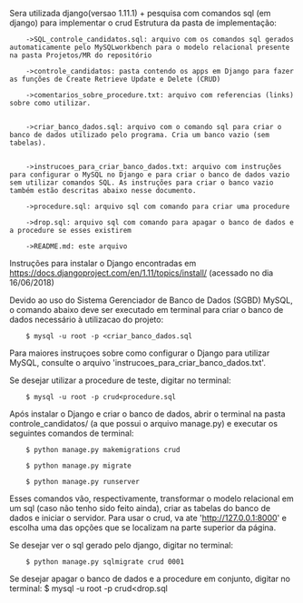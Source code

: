 Sera utilizada django(versao 1.11.1) + pesquisa com comandos sql (em django) para implementar o crud
Estrutura da pasta de implementação:

		->SQL_controle_candidatos.sql: arquivo com os comandos sql gerados automaticamente pelo MySQLworkbench para o modelo relacional presente na pasta Projetos/MR do repositório

		->controle_candidatos: pasta contendo os apps em Django para fazer as funções de Create Retrieve Update e Delete (CRUD)

		->comentarios_sobre_procedure.txt: arquivo com referencias (links) sobre como utilizar.


		->criar_banco_dados.sql: arquivo com o comando sql para criar o banco de dados utilizado pelo programa. Cria um banco vazio (sem tabelas).


		->instrucoes_para_criar_banco_dados.txt: arquivo com instruções para configurar o MySQL no Django e para criar o banco de dados vazio sem utilizar comandos SQL. As instruções para criar o banco vazio também estão descritas abaixo nesse documento.  

		->procedure.sql: arquivo sql com comando para criar uma procedure

		->drop.sql: arquivo sql com comando para apagar o banco de dados e a procedure se esses existirem

		->README.md: este arquivo

Instruções para instalar o Django encontradas em https://docs.djangoproject.com/en/1.11/topics/install/ (acessado no dia 16/06/2018)

Devido ao uso do Sistema Gerenciador de Banco de Dados (SGBD) MySQL, o comando abaixo deve ser executado em terminal para criar o banco de dados necessário à utilizacao do projeto:
		
		$ mysql -u root -p <criar_banco_dados.sql

Para maiores instruçoes sobre como configurar o Django para utilizar MySQL, consulte o arquivo 'instrucoes_para_criar_banco_dados.txt'.

Se desejar utilizar a procedure de teste, digitar no terminal:

		$ mysql -u root -p crud<procedure.sql

Após instalar o Django e criar o banco de dados, abrir o terminal na pasta controle_candidatos/ (a que possui o arquivo manage.py) e executar os seguintes comandos de terminal:
		
		$ python manage.py makemigrations crud

		$ python manage.py migrate 

		$ python manage.py runserver

Esses comandos vão, respectivamente, transformar o modelo relacional em um sql (caso não tenho sido feito ainda), criar as tabelas do banco de dados e iniciar o servidor. Para usar o crud, va ate 'http://127.0.0.1:8000' e escolha uma das opções que se localizam na parte superior da página. 
		
Se desejar ver o sql gerado pelo django, digitar no terminal: 

		$ python manage.py sqlmigrate crud 0001

Se desejar apagar o banco de dados e a procedure em conjunto, digitar no terminal:
		$ mysql -u root -p crud<drop.sql


